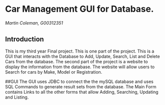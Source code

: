 # Car Management GUI for Database.
###### Martin Coleman, G00312351

## Introduction
This is my third year Final project. This is one part of the project. 
This is a GUI that interacts with the Database to Add, Update, Search, List and Delete Cars from the database.
The second part of the project is a website to display the information from the database.
The website will allow users to Search for cars by Make, Model or Registration.

##GUI
The GUI uses JDBC to connect the the mySQL database and uses SQL Commands to generate result sets from the database.
The Main Form contains Links to all the other forms that allow Adding, Searching, Updating and Listing.
